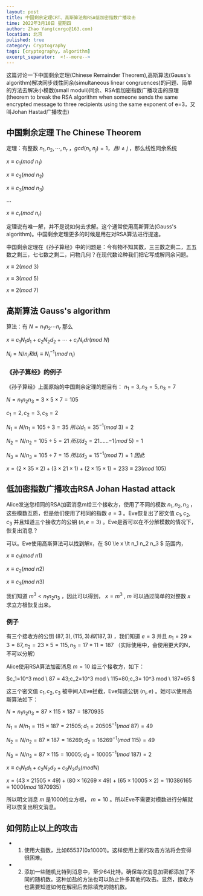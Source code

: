 ```yaml
---
layout: post
title: 中国剩余定理CRT、高斯算法和RSA低加密指数广播攻击
time: 2022年3月10日 星期四
author: Zhao Yang(cnrgc@163.com)
location: 北京
pulished: true
category: Cryptography
tags: [cryptography, algorithm]
excerpt_separator:  <!--more-->
---
```


这篇讨论一下中国剩余定理(Chinese Remainder Theorem),高斯算法(Gauss's algorithm)解决同步线性同余(simultaneous linear congruences)的问题、简单的方法去解决小模数(small moduli)同余、RSA低加密指数广播攻击的原理(theorem to break the RSA algorithm when someone sends the same encrypted message to three recipients using the same exponent of e=3，又叫Johan Hastad广播攻击)

 <!--more-->

## 中国剩余定理 The Chinese Theorem

定理：有整数 $n_1,n_2,\cdots,n_r$ ，$gcd(n_i,n_j)=1，且 i\neq j$ ，那么线性同余系统

$x\equiv c_1 (mod \ n_1)$

$x\equiv c_2 (mod \ n_2)$

$x\equiv c_3 (mod \ n_3)$

$\cdots$

$x\equiv c_r (mod \ n_r)$

定理说有唯一解，并不是说如何去求解。这个通常使用高斯算法(Gauss's algorithm)。中国剩余定理更多的时候是用在对RSA算法进行提速。

中国剩余定理在《孙子算经》中的问题是：今有物不知其数，三三数之剩二，五五数之剩三，七七数之剩二，问物几何？在现代数论种我们把它写成解同余问题。

$x \equiv 2 (mod \ 3)$

$x \equiv 3 (mod \ 5)$

$x \equiv 2 (mod \ 7)$

## 高斯算法 Gauss's algorithm

算法：有 $N=n_1 n_2 \cdots n_r$ 那么

$x \equiv c_1 N_1 d_1 + c_2 N_2 d_2 + \cdots + c_r N_r dr (mod \ N)$

$N_i = N/n_i 和 d_i \equiv N_i^{-1}(mod \ n_i)$

### 《孙子算经》的例子

《孙子算经》上面原始的中国剩余定理的题目有：
$n_1=3,n_2=5,n_3=7$

$N=n_1n_2n_3 = 3 \times 5 \times 7 = 105$

$c_1 = 2, c_2 = 3, c_3 = 2$

$N_1 = N/n_1 = 105 \div 3 = 35 \ 所以 d_1=35^{-1} (mod \ 3) = 2$

$N_2 = N/n_2 = 105 \div 5 = 21 \ 所以 d_2= 21……{-1}(mod \ 5) = 1$

$N_3 = N/n_3 = 105 \div 7 = 15 \ 所以 d_3= 15^{-1}(mod \ 7) = 1 \ 因此$ 

$x=(2 \times 35 \times 2)+(3 \times 21 \times 1)+(2 \times 15 \times 1)= 233 \equiv 23 (mod \ 105)$


## 低加密指数广播攻击RSA Johan Hastad attack


Alice发送您相同的RSA加密消息m给三个接收方，使用了不同的模数 $n_1,n_2,n_3$ ，这些模数互质，但是他们使用了相同的指数 $e=3$ 。Eve恢复出了密文值 $c_1,c_2,c_3$ 并且知道三个接收方的公钥 $(n, e=3)$ 。Eve是否可以在不分解模数的情况下，恢复出消息？

可以。Eve使用高斯算法可以找到解x，在 $0 \le x \lt n_1 n_2 n_3 $ 范围内，

$x \equiv c_1 (mod \ n1)$

$x \equiv c_2 (mod \ n2)$

$x \equiv c_3 (mod \ n3)$

我们知道 $m^3 \lt n_1 n_2 n_3$ ，因此可以得到， $x=m^3$ , $m$ 可以通过简单的对整数 $x$ 求立方根恢复出来。

### 例子
有三个接收方的公钥 $(87,3),(115,3)和(187,3)$ ，我们知道 $e=3$ 并且
 $n_1=29 \times 3 = 87, n_2=23 \times 5= 115, n_3=17*11=187$ 
（实际使用中，会使用更大的N，不可以分解）

Alice使用RSA算法加密消息 $m=10$ 给三个接收方，如下：

$c_1=10^3 mod \ 87 = 43;c_2=10^3 mod \ 115=80;c_3= 10^3 mod \ 187=65 $

这三个密文值 $c_1,c_2,c_3$ 被中间人Eve拦截，Eve知道公钥 $(n_i, e)$ 。她可以使用高斯算法如下：

$N=n_1 n_2 n_3 = 87 \times 115 \times 187 = 1870935$

$N_1 = N/n_1 = 115 \times 187 = 21505; d_1= 20505^{-1}(mod \ 87) = 49$

$N_2 = N/n_2 = 87 \times 187 = 16269; d_2 = 16269^{-1} (mod \ 115)=49$

$N_3 = N/n_3 = 87 \times 115 = 10005; d_3 = 10005^{-1}(mod \ 187) = 2$

$x \equiv c_1 N_1 d_1 + c_2 N_2 d_2 +c_3 N_3 d_3 (mod N)$

$x = (43 \times 21505 \times 49) + (80 \times 16269 \times 49) + (65 \times 10005 \times 2) = 110386165 \equiv 1000 (mod \ 1870935)$

所以明文消息 $m$ 是1000的立方根， $m=10$ 。所以Eve不需要对模数进行分解就可以恢复出明文消息。

## 如何防止以上的攻击
- 1. 使用大指数，比如65537(0x10001)。这样使用上面的攻击方法将会变得很困难。
- 2. 添加一些随机比特到消息中，至少64比特。确保每次消息加密都添加了不同的随机数。这种加盐的方法也可以防止许多其他的攻击。显然，接收方也需要知道如何在解密后去除填充的随机数。